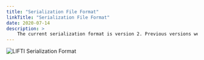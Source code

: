 ```yaml
---
title: "Serialization File Format"
linkTitle: "Serialization File Format"
date: 2020-07-14
description: >
    The current serialization format is version 2. Previous versions were beta versions and are no longer supported.
---
```


![LIFTI Serialization Format](/images/v2-serialization.svg)
